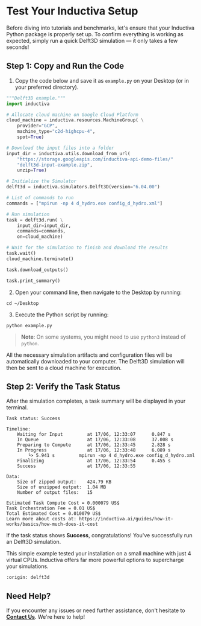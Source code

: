# Test Your Inductiva Setup
Before diving into tutorials and benchmarks, let's ensure that your Inductiva Python package is properly set up. To confirm everything is working as expected, simply run a quick Delft3D simulation — it only takes a few seconds!

## Step 1: Copy and Run the Code

1. Copy the code below and save it as `example.py` on your Desktop (or in your preferred directory).

```python
"""Delft3D example."""
import inductiva

# Allocate cloud machine on Google Cloud Platform
cloud_machine = inductiva.resources.MachineGroup( \
    provider="GCP",
    machine_type="c2d-highcpu-4",
    spot=True)

# Download the input files into a folder
input_dir = inductiva.utils.download_from_url(
    "https://storage.googleapis.com/inductiva-api-demo-files/"
    "delft3d-input-example.zip",
    unzip=True)

# Initialize the Simulator
delft3d = inductiva.simulators.Delft3D(version="6.04.00")

# List of commands to run
commands = ["mpirun -np 4 d_hydro.exe config_d_hydro.xml"]

# Run simulation
task = delft3d.run( \
    input_dir=input_dir,
    commands=commands,
    on=cloud_machine)

# Wait for the simulation to finish and download the results
task.wait()
cloud_machine.terminate()

task.download_outputs()

task.print_summary()
```

2. Open your command line, then navigate to the Desktop by running:

```
cd ~/Desktop
```

3. Execute the Python script by running:

```
python example.py
```

> **Note**: On some systems, you might need to use `python3` instead of `python`.

All the necessary simulation artifacts and configuration files will be automatically downloaded to your computer. The Delft3D simulation will then be sent to a cloud machine for execution.

## Step 2: Verify the Task Status
After the simulation completes, a task summary will be displayed in your terminal.

```
Task status: Success

Timeline:
	Waiting for Input         at 17/06, 12:33:07      0.847 s
	In Queue                  at 17/06, 12:33:08      37.008 s
	Preparing to Compute      at 17/06, 12:33:45      2.828 s
	In Progress               at 17/06, 12:33:48      6.089 s
		└> 5.941 s         mpirun -np 4 d_hydro.exe config_d_hydro.xml
	Finalizing                at 17/06, 12:33:54      0.455 s
	Success                   at 17/06, 12:33:55      

Data:
	Size of zipped output:    424.79 KB
	Size of unzipped output:  1.04 MB
	Number of output files:   15

Estimated Task Compute Cost = 0.000079 US$
Task Orchestration Fee = 0.01 US$
Total Estimated Cost = 0.010079 US$
Learn more about costs at: https://inductiva.ai/guides/how-it-works/basics/how-much-does-it-cost
```

If the task status shows **Success**, congratulations! You've successfully run an Delft3D simulation.

This simple example tested your installation on a small machine with just 4 virtual CPUs. Inductiva offers far more powerful options to supercharge your simulations.

```{banner_small}
:origin: delft3d
```

## Need Help?
If you encounter any issues or need further assistance, don't hesitate to [**Contact Us**](mailto:support@inductiva.ai). We're here to help!
